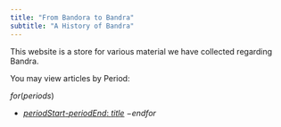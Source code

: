 ```yaml
---
title: "From Bandora to Bandra"
subtitle: "A History of Bandra"
---
```


<article class='article'>

This website is a store for various material we have collected regarding Bandra.

You may view articles by Period:

$for(periods)$
*   [$periodStart$-$periodEnd$: $title$]($url$)
$-endfor$

</article>
